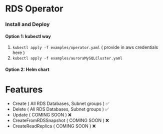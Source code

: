 # RDS Operator
### Install and Deploy 

#### Option 1: kubectl way
1. `kubectl apply -f examples/operator.yaml` ( provide in aws credentials here )
2. `kubectl apply -f examples/auroraMySQLCluster.yaml`

#### Option 2: Helm chart


# Features
- Create ( All RDS Databases, Subnet groups ) :white_check_mark:
- Delete ( All RDS Databases, Subnet groups ) :white_check_mark:
- Update ( COMING SOON ) :x:
- CreateFromRDSSnapshot ( COMING SOON ) :x:
- CreateReadReplica ( COMING SOON ) :x:

